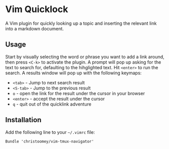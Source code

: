 Vim Quicklock
=============

A Vim plugin for quickly looking up a topic and inserting the relevant link
into a markdown document.

Usage
-----

Start by visually selecting the word or phrase you want to add a link around,
then press `<C-k>` to activate the plugin. A prompt will pop up asking for the
text to search for, defaulting to the hihglighted text. Hit `<enter>` to run
the search. A results window will pop up with the following keymaps:

- `<tab>` - Jump to next search result
- `<S-tab>` - Jump to the previous result
- `o` - open the link for the result under the cursor in your browser
- `<enter>` - accept the result under the cursor
- `q` - quit out of the quicklink adventure

Installation
------------

Add the following line to your `~/.vimrc` file:

``` vim
Bundle 'christoomey/vim-tmux-navigator'
```
